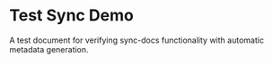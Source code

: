 # Test Sync Demo

A test document for verifying sync-docs functionality with automatic metadata generation.